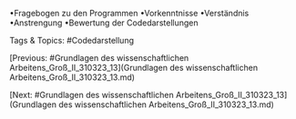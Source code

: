 •Fragebogen zu den Programmen 
•Vorkenntnisse
•Verständnis
•Anstrengung
•Bewertung der Codedarstellungen

   Tags & Topics:
   #Codedarstellung

[Previous: #Grundlagen des wissenschaftlichen Arbeitens_Groß_II_310323_13](Grundlagen des wissenschaftlichen Arbeitens_Groß_II_310323_13.md)

[Next: #Grundlagen des wissenschaftlichen Arbeitens_Groß_II_310323_13](Grundlagen des wissenschaftlichen Arbeitens_Groß_II_310323_13.md)